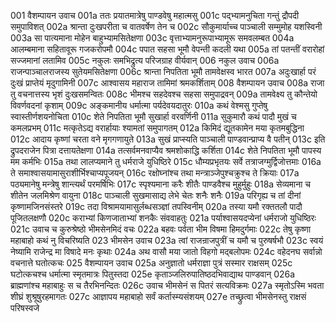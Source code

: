 001	वैशम्पायन उवाच
001a	ततः प्रयातमात्रेषु पाण्डवेषु महात्मसु
001c	पद्भ्यामनुचिता गन्तुं द्रौपदी समुपाविशत्
002a	श्रान्ता दुःखपरीता च वातवर्षेण तेन च
002c	सौकुमार्याच्च पाञ्चाली सम्मुमोह यशस्विनी
003a	सा पात्यमाना मोहेन बाहुभ्यामसितेक्षणा
003c	वृत्ताभ्यामनुरूपाभ्यामूरू समवलम्बत
004a	आलम्बमाना सहितावूरू गजकरोपमौ
004c	पपात सहसा भूमौ वेपन्ती कदली यथा
005a	तां पतन्तीं वरारोहां सज्जमानां लतामिव
005c	नकुलः समभिद्रुत्य परिजग्राह वीर्यवान्
006	नकुल उवाच
006a	राजन्पाञ्चालराजस्य सुतेयमसितेक्षणा
006c	श्रान्ता निपतिता भूमौ तामवेक्षस्व भारत
007a	अदुःखार्हा परं दुःखं प्राप्तेयं मृदुगामिनी
007c	आश्वासय महाराज तामिमां श्रमकर्शिताम्
008	वैशम्पायन उवाच
008a	राजा तु वचनात्तस्य भृशं दुःखसमन्वितः
008c	भीमश्च सहदेवश्च सहसा समुपाद्रवन्
009a	तामवेक्ष्य तु कौन्तेयो विवर्णवदनां कृशाम्
009c	अङ्कमानीय धर्मात्मा पर्यदेवयदातुरः
010a	कथं वेश्मसु गुप्तेषु स्वास्तीर्णशयनोचिता
010c	शेते निपतिता भूमौ सुखार्हा वरवर्णिनी
011a	सुकुमारौ कथं पादौ मुखं च कमलप्रभम्
011c	मत्कृतेऽद्य वरार्हायाः श्यामतां समुपागतम्
012a	किमिदं द्यूतकामेन मया कृतमबुद्धिना
012c	आदाय कृष्णां चरता वने मृगगणायुते
013a	सुखं प्राप्स्यति पाञ्चाली पाण्डवान्प्राप्य वै पतीन्
013c	इति द्रुपदराजेन पित्रा दत्तायतेक्षणा
014a	तत्सर्वमनवाप्यैव श्रमशोकाद्धि कर्शिता
014c	शेते निपतिता भूमौ पापस्य मम कर्मभिः
015a	तथा लालप्यमाने तु धर्मराजे युधिष्ठिरे
015c	धौम्यप्रभृतयः सर्वे तत्राजग्मुर्द्विजोत्तमाः
016a	ते समाश्वासयामासुराशीर्भिश्चाप्यपूजयन्
016c	रक्षोघ्नांश्च तथा मन्त्राञ्जेपुश्चक्रुश्च ते क्रियाः
017a	पठ्यमानेषु मन्त्रेषु शान्त्यर्थं परमर्षिभिः
017c	स्पृश्यमाना करैः शीतैः पाण्डवैश्च मुहुर्मुहुः
018a	सेव्यमाना च शीतेन जलमिश्रेण वायुना
018c	पाञ्चाली सुखमासाद्य लेभे चेतः शनैः शनैः
019a	परिगृह्य च तां दीनां कृष्णामजिनसंस्तरे
019c	तदा विश्रामयामासुर्लब्धसञ्ज्ञां तपस्विनीम्
020a	तस्या यमौ रक्ततलौ पादौ पूजितलक्षणौ
020c	कराभ्यां किणजाताभ्यां शनकैः संववाहतुः
021a	पर्याश्वासयदप्येनां धर्मराजो युधिष्ठिरः
021c	उवाच च कुरुश्रेष्ठो भीमसेनमिदं वचः
022a	बहवः पर्वता भीम विषमा हिमदुर्गमाः
022c	तेषु कृष्णा महाबाहो कथं नु विचरिष्यति
023	भीमसेन उवाच
023a	त्वां राजन्राजपुत्रीं च यमौ च पुरुषर्षभौ
023c	स्वयं नेष्यामि राजेन्द्र मा विषादे मनः कृथाः
024a	अथ वासौ मया जातो विहगो मद्बलोपमः
024c	वहेदनघ सर्वान्नो वचनात्ते घतोत्कचः
025	वैशम्पायन उवाच
025a	अनुज्ञातो धर्मराज्ञा पुत्रं सस्मार राक्षसम्
025c	घटोत्कचश्च धर्मात्मा स्मृतमात्रः पितुस्तदा
025e	कृताञ्जलिरुपातिष्ठदभिवाद्याथ पाण्डवान्
026a	ब्राह्मणांश्च महाबाहुः स च तैरभिनन्दितः
026c	उवाच भीमसेनं स पितरं सत्यविक्रमः
027a	स्मृतोऽस्मि भवता शीघ्रं शुश्रूषुरहमागतः
027c	आज्ञापय महाबाहो सर्वं कर्तास्म्यसंशयम्
027e	तच्छ्रुत्वा भीमसेनस्तु राक्षसं परिषस्वजे
